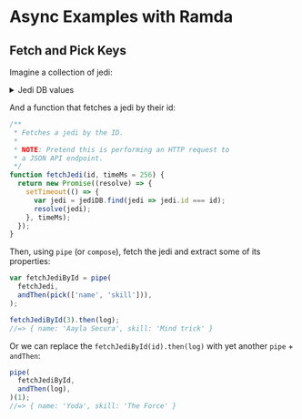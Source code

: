 # Async Examples with Ramda

## Fetch and Pick Keys

Imagine a collection of jedi:

<details>
<summary>Jedi DB values</summary>

```javascript
var jediDB = [
  {
    id: 1,
    name: "Yoda",
    skill: "The Force",
    level: 100,
  },
  {
    id: 2,
    name: "Ahsoka Tano",
    skill: "Lightsaber",
    level: 97,
  },
  {
    id: 3,
    name: "Aayla Secura",
    skill: "Mind trick",
    level: 99,
  },
];
```
</details>

And a function that fetches a jedi by their id:

```javascript
/**
 * Fetches a jedi by the ID.
 *
 * NOTE: Pretend this is performing an HTTP request to
 * a JSON API endpoint.
 */
function fetchJedi(id, timeMs = 256) {
  return new Promise((resolve) => {
    setTimeout(() => {
      var jedi = jediDB.find(jedi => jedi.id === id);
      resolve(jedi);
    }, timeMs);
  });
}
```

Then, using `pipe` (or `compose`), fetch the jedi and extract some of its properties:

```javascript
var fetchJediById = pipe(
  fetchJedi,
  andThen(pick(['name', 'skill'])),
);

fetchJediById(3).then(log);
//=> { name: 'Aayla Secura', skill: 'Mind trick' }
```

Or we can replace the `fetchJediById(id).then(log)` with yet another `pipe` + `andThen`:

```javascript
pipe(
  fetchJediById,
  andThen(log),
)(1);
//=> { name: 'Yoda', skill: 'The Force' }
```
